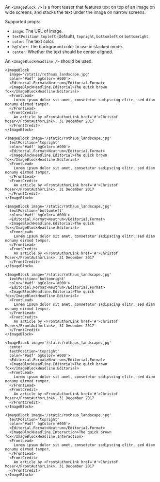 An `<ImageBlock />` is a front teaser that features text on top of an image on wide screens, and stacks the text under the image on narrow screens.

Supported props:
- `image`: The URL of image.
- `textPosition`: `topleft` (default), `topright`, `bottomleft` or `bottomright`.
- `color`: The text color.
- `bgColor`: The background color to use in stacked mode.
- `center`: Whether the text should be center aligned.

An `<ImageBlockHeadline />` should be used.

```react
<ImageBlock
  image='/static/rothaus_landscape.jpg'
  color='#adf' bgColor='#000'>
  <Editorial.Format>Neutrum</Editorial.Format>
  <ImageBlockHeadline.Editorial>The quick brown fox</ImageBlockHeadline.Editorial>
  <FrontLead>
    Lorem ipsum dolor sit amet, consetetur sadipscing elitr, sed diam nonumy eirmod tempor.
  </FrontLead>
  <FrontCredit>
    An article by <FrontAuthorLink href='#'>Christof Moser</FrontAuthorLink>, 31 December 2017
  </FrontCredit>
</ImageBlock>
```

```react
<ImageBlock image='/static/rothaus_landscape.jpg'
  textPosition='topright'
  color='#adf' bgColor='#000'>
  <Editorial.Format>Neutrum</Editorial.Format>
  <ImageBlockHeadline.Editorial>The quick brown fox</ImageBlockHeadline.Editorial>
  <FrontLead>
    Lorem ipsum dolor sit amet, consetetur sadipscing elitr, sed diam nonumy eirmod tempor.
  </FrontLead>
  <FrontCredit>
    An article by <FrontAuthorLink href='#'>Christof Moser</FrontAuthorLink>, 31 December 2017
  </FrontCredit>
</ImageBlock>
```

```react
<ImageBlock image='/static/rothaus_landscape.jpg'
  textPosition='bottomleft'
  color='#adf' bgColor='#000'>
  <Editorial.Format>Neutrum</Editorial.Format>
  <ImageBlockHeadline.Editorial>The quick fox</ImageBlockHeadline.Editorial>
  <FrontLead>
    Lorem ipsum dolor sit amet, consetetur sadipscing elitr, sed diam nonumy eirmod tempor.
  </FrontLead>
  <FrontCredit>
    An article by <FrontAuthorLink href='#'>Christof Moser</FrontAuthorLink>, 31 December 2017
  </FrontCredit>
</ImageBlock>
```

```react
<ImageBlock image='/static/rothaus_landscape.jpg'
  textPosition='bottomright'
  color='#adf' bgColor='#000'>
  <Editorial.Format>Neutrum</Editorial.Format>
  <ImageBlockHeadline.Editorial>The quick fox</ImageBlockHeadline.Editorial>
  <FrontLead>
    Lorem ipsum dolor sit amet, consetetur sadipscing elitr, sed diam nonumy eirmod tempor.
  </FrontLead>
  <FrontCredit>
    An article by <FrontAuthorLink href='#'>Christof Moser</FrontAuthorLink>, 31 December 2017
  </FrontCredit>
</ImageBlock>
```

```react
<ImageBlock image='/static/rothaus_landscape.jpg'
  center
  textPosition='topright' 
  color='#adf' bgColor='#000'>
  <Editorial.Format>Neutrum</Editorial.Format>
  <ImageBlockHeadline.Editorial>The quick brown fox</ImageBlockHeadline.Editorial>
  <FrontLead>
    Lorem ipsum dolor sit amet, consetetur sadipscing elitr, sed diam nonumy eirmod tempor.
  </FrontLead>
  <FrontCredit>
    An article by <FrontAuthorLink href='#'>Christof Moser</FrontAuthorLink>, 31 December 2017
  </FrontCredit>
</ImageBlock>
```

```react
<ImageBlock image='/static/rothaus_landscape.jpg'
  textPosition='topright'
  color='#adf' bgColor='#000'>
  <Editorial.Format>Neutrum</Editorial.Format>
  <ImageBlockHeadline.Interaction>The quick brown fox</ImageBlockHeadline.Interaction>
  <FrontLead>
    Lorem ipsum dolor sit amet, consetetur sadipscing elitr, sed diam nonumy eirmod tempor.
  </FrontLead>
  <FrontCredit>
    An article by <FrontAuthorLink href='#'>Christof Moser</FrontAuthorLink>, 31 December 2017
  </FrontCredit>
</ImageBlock>
```
